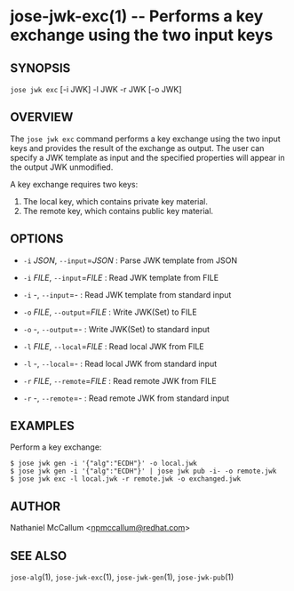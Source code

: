 jose-jwk-exc(1) -- Performs a key exchange using the two input keys
===================================================================

## SYNOPSIS

`jose jwk exc` [-i JWK] -l JWK -r JWK [-o JWK]

## OVERVIEW

The `jose jwk exc` command performs a key exchange using the two input keys
and provides the result of the exchange as output. The user can specify a JWK
template as input and the specified properties will appear in the output JWK
unmodified.

A key exchange requires two keys:

1. The local key, which contains private key material.
2. The remote key, which contains public key material.

## OPTIONS

* `-i` _JSON_, `--input`=_JSON_ :
  Parse JWK template from JSON

* `-i` _FILE_, `--input`=_FILE_ :
  Read JWK template from FILE

* `-i` -, `--input`=- :
  Read JWK template from standard input

* `-o` _FILE_, `--output`=_FILE_ :
  Write JWK(Set) to FILE

* `-o` -, `--output`=- :
  Write JWK(Set) to standard input

* `-l` _FILE_, `--local`=_FILE_ :
  Read local JWK from FILE

* `-l` -, `--local`=- :
  Read local JWK from standard input

* `-r` _FILE_, `--remote`=_FILE_ :
  Read remote JWK from FILE

* `-r` -, `--remote`=- :
  Read remote JWK from standard input

## EXAMPLES

Perform a key exchange:

    $ jose jwk gen -i '{"alg":"ECDH"}' -o local.jwk
    $ jose jwk gen -i '{"alg":"ECDH"}' | jose jwk pub -i- -o remote.jwk
    $ jose jwk exc -l local.jwk -r remote.jwk -o exchanged.jwk

## AUTHOR

Nathaniel McCallum &lt;npmccallum@redhat.com&gt;

## SEE ALSO

`jose-alg`(1),
`jose-jwk-exc`(1),
`jose-jwk-gen`(1),
`jose-jwk-pub`(1)
